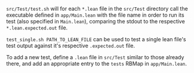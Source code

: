 `src/Test/test.sh` will for each `*.lean` file in the `src/Test` directory
call the executable defined in `app/Main.lean` with the file
name in order to run its test (also specified in `Main.lean`),
comparing the stdout to the respective `*.lean.expected.out`
file.

`test_single.sh PATH_TO_LEAN_FILE` can be used to test a single lean
file's test output against it's respective `.expected.out` file.

To add a new test, define a `.lean` file in `src/Test`
similar to those already there, and add an appropriate entry
to the `tests` RBMap in `app/Main.lean`.
